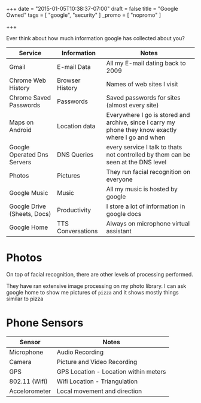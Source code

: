 +++
date = "2015-01-05T10:38:37-07:00"
draft = false
title = "Google Owned"
tags = [ "google", "security" ]
_promo = [ "nopromo" ]

+++

Ever think about how much information google has collected about you?


| Service                     | Information       | Notes
| ---                         | ---               | ---
| Gmail                       | E-mail Data       | All my E-mail dating back to 2009
| Chrome Web History          | Browser History   | Names of web sites I visit
| Chrome Saved Passwords      | Passwords         | Saved passwords for sites (almost every site)
| Maps on Android             | Location data     | Everywhere I go is stored and archive, since I carry my phone they know exactly where I go and when
| Google Operated Dns Servers | DNS Queries       | every service I talk to thats not controlled by them can be seen at the DNS level
| Photos                      | Pictures          | They run facial recognition on everyone
| Google Music                | Music             | All my music is hosted by google
| Google Drive (Sheets, Docs) | Productivity      | I store a lot of information in google docs
| Google Home                 | TTS Conversations | Always on microphone virtual assistant

# Photos

On top of facial recognition, there are other levels of processing performed.

They have ran extensive image processing on my photo library. I can ask google home to show me pictures of `pizza` and it shows mostly things similar to pizza



# Phone Sensors

| Sensor        | Notes
| ---           | ---
| Microphone    | Audio Recording
| Camera        | Picture and Video Recording
| GPS           | GPS Location - Location within meters
| 802.11 (Wifi) | Wifi Location - Triangulation
| Accelorometer | Local movement and direction




